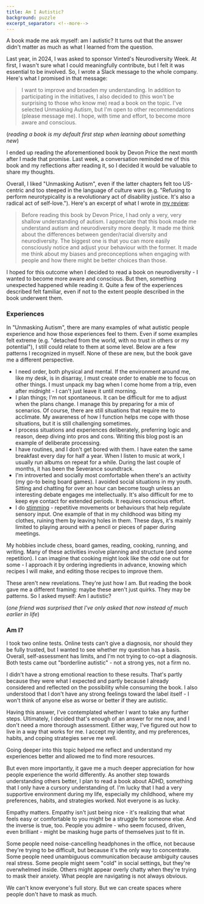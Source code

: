 ```yaml
---
title: Am I Autistic?
background: puzzle
excerpt_separator: <!--more-->
---
```


A book made me ask myself: am I autistic? It turns out that the answer didn't matter as much as what I learned from the question.

<!--more-->

Last year, in 2024, I was asked to sponsor Vinted's Neurodiversity Week. At first, I wasn't sure what I could meaningfully contribute, but I felt it was essential to be involved. So, I wrote a Slack message to the whole company. Here's what I promised in that message:

> I want to improve and broaden my understanding. In addition to participating in the initiatives, I also decided to (this won't be surprising to those who know me) read a book on the topic. I've selected Unmasking Autism, but I'm open to other recommendations (please message me). I hope, with time and effort, to become more aware and conscious.

(_reading a book is my default first step when learning about something new_)

I ended up reading the aforementioned book by Devon Price the next month after I made that promise. Last week, a conversation reminded me of this book and my reflections after reading it, so I decided it would be valuable to share my thoughts.

Overall, I liked "Unmasking Autism", even if the latter chapters felt too US-centric and too steeped in the language of culture wars (e.g. "Refusing to perform neurotypicality is a revolutionary act of disability justice. It's also a radical act of self-love."). Here's an excerpt of what I wrote in [my review](https://www.goodreads.com/review/show/6372504008):

> Before reading this book by Devon Price, I had only a very, very shallow understanding of autism. I appreciate that this book made me understand autism and neurodiversity more deeply. It made me think about the differences between gender/racial diversity and neurodiversity. The biggest one is that you can more easily consciously notice and adjust your behaviour with the former. It made me think about my biases and preconceptions when engaging with people and how there might be better choices than those.

I hoped for this outcome when I decided to read a book on neurodiversity - I wanted to become more aware and conscious. But then, something unexpected happened while reading it. Quite a few of the experiences described felt familiar, even if not to the extent people described in the book underwent them.

### Experiences

In "Unmasking Autism", there are many examples of what autistic people experience and how those experiences feel to them. Even if some examples felt extreme (e.g. "detached from the world, with no trust in others or my potential"), I still could relate to them at some level. Below are a few patterns I recognized in myself. None of these are new, but the book gave me a different perspective.

- I need order, both physical and mental. If the environment around me, like my desk, is in disarray, I must create order to enable me to focus on other things. I must unpack my bag when I come home from a trip, even after midnight - I can't just leave it until morning.
- I plan things; I'm not spontaneous. It can be difficult for me to adjust when the plans change. I manage this by preparing for a mix of scenarios. Of course, there are still situations that require me to acclimate. My awareness of how I function helps me cope with those situations, but it is still challenging sometimes.
- I process situations and experiences deliberately, preferring logic and reason, deep diving into pros and cons. Writing this blog post is an example of deliberate processing.
- I have routines, and I don't get bored with them. I have eaten the same breakfast every day for half a year. When I listen to music at work, I usually run albums on repeat for a while. During the last couple of months, it has been the Severance soundtrack.
- I'm introverted and socially most comfortable when there's an activity (my go-to being board games). I avoided social situations in my youth. Sitting and chatting for over an hour can become tough unless an interesting debate engages me intellectually. It's also difficult for me to keep eye contact for extended periods. It requires conscious effort.
- I do [stimming](https://en.wikipedia.org/wiki/Stimming) - repetitive movements or behaviours that help regulate sensory input. One example of that in my childhood was biting my clothes, ruining them by leaving holes in them. These days, it's mainly limited to playing around with a pencil or pieces of paper during meetings.

My hobbies include chess, board games, reading, cooking, running, and writing. Many of these activities involve planning and structure (and some repetition). I can imagine that cooking might look like the odd one out for some - I approach it by ordering ingredients in advance, knowing which recipes I will make, and editing those recipes to improve them.

These aren't new revelations. They're just how I am. But reading the book gave me a different framing: maybe these aren't just quirks. They may be patterns. So I asked myself: Am I autistic?

(_one friend was surprised that I've only asked that now instead of much earlier in life_)

### Am I?

I took two online tests. Online tests can't give a diagnosis, nor should they be fully trusted, but I wanted to see whether my question has a basis. Overall, self-assessment has limits, and I'm not trying to co-opt a diagnosis. Both tests came out "borderline autistic" - not a strong yes, not a firm no.

I didn't have a strong emotional reaction to these results. That's partly because they were what I expected and partly because I already considered and reflected on the possibility while consuming the book. I also understood that I don't have any strong feelings toward the label itself - I won't think of anyone else as worse or better if they are autistic.

Having this answer, I've contemplated whether I want to take any further steps. Ultimately, I decided that's enough of an answer for me now, and I don't need a more thorough assessment. Either way, I've figured out how to live in a way that works for me. I accept my identity, and my preferences, habits, and coping strategies serve me well.

Going deeper into this topic helped me reflect and understand my experiences better and allowed me to find more resources.

But even more importantly, it gave me a much deeper appreciation for how people experience the world differently. As another step towards understanding others better, I plan to read a book about ADHD, something that I only have a cursory understanding of. I'm lucky that I had a very supportive environment during my life, especially my childhood, where my preferences, habits, and strategies worked. Not everyone is as lucky.

Empathy matters. Empathy isn't just being nice - it's realizing that what feels easy or comfortable to you might be a struggle for someone else.
And the inverse is true, too. People you admire - who seem focused, driven, even brilliant - might be masking huge parts of themselves just to fit in.

Some people need noise-cancelling headphones in the office, not because they're trying to be difficult, but because it's the only way to concentrate. Some people need unambiguous communication because ambiguity causes real stress. Some people might seem "cold" in social settings, but they're overwhelmed inside. Others might appear overly chatty when they're trying to mask their anxiety. What people are navigating is not always obvious.

We can't know everyone's full story. But we can create spaces where people don't have to mask as much.
